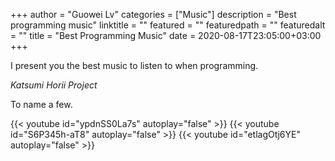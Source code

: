 +++
author = "Guowei Lv"
categories = ["Music"]
description = "Best programming music"
linktitle = ""
featured = ""
featuredpath = ""
featuredalt = ""
title = "Best Programming Music"
date = 2020-08-17T23:05:00+03:00
+++

I present you the best music to listen to when programming.

*Katsumi Horii Project*

To name a few.

{{< youtube id="ypdnSS0La7s" autoplay="false" >}}
{{< youtube id="S6P345h-aT8" autoplay="false" >}}
{{< youtube id="etlagOtj6YE" autoplay="false" >}}

